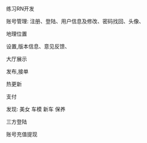 
练习RN开发

账号管理: 注册、登陆、用户信息及修改、密码找回、头像、

地理位置

设置,版本信息、意见反馈、
 
大厅展示
 
发布,接单

热更新

支付

发现: 美女 车模 新车 保养

三方登陆

账号充值提现